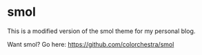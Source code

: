 # smol

This is a modified version of the smol theme for my personal blog.

Want smol? Go here: https://github.com/colorchestra/smol
